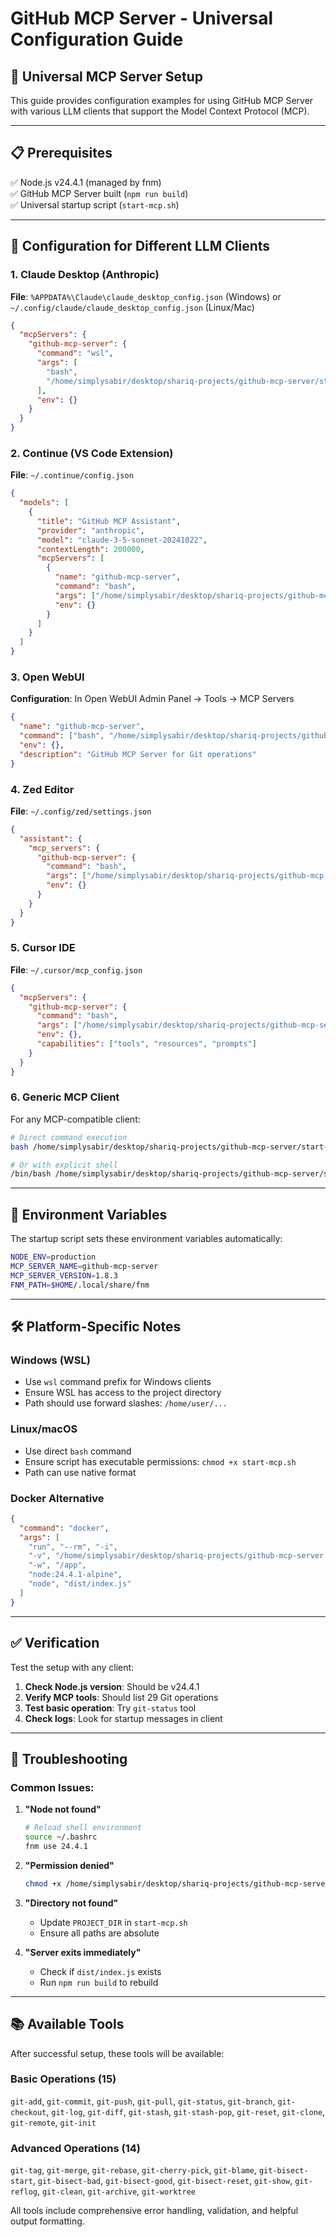 # GitHub MCP Server - Universal Configuration Guide

## 🚀 Universal MCP Server Setup

This guide provides configuration examples for using GitHub MCP Server with various LLM clients that support the Model Context Protocol (MCP).

---

## 📋 **Prerequisites**

✅ Node.js v24.4.1 (managed by fnm)  
✅ GitHub MCP Server built (`npm run build`)  
✅ Universal startup script (`start-mcp.sh`)

---

## 🔧 **Configuration for Different LLM Clients**

### 1. **Claude Desktop (Anthropic)**

**File**: `%APPDATA%\Claude\claude_desktop_config.json` (Windows) or `~/.config/claude/claude_desktop_config.json` (Linux/Mac)

```json
{
  "mcpServers": {
    "github-mcp-server": {
      "command": "wsl",
      "args": [
        "bash",
        "/home/simplysabir/desktop/shariq-projects/github-mcp-server/start-mcp.sh"
      ],
      "env": {}
    }
  }
}
```

### 2. **Continue (VS Code Extension)**

**File**: `~/.continue/config.json`

```json
{
  "models": [
    {
      "title": "GitHub MCP Assistant",
      "provider": "anthropic",
      "model": "claude-3-5-sonnet-20241022",
      "contextLength": 200000,
      "mcpServers": [
        {
          "name": "github-mcp-server",
          "command": "bash",
          "args": ["/home/simplysabir/desktop/shariq-projects/github-mcp-server/start-mcp.sh"],
          "env": {}
        }
      ]
    }
  ]
}
```

### 3. **Open WebUI**

**Configuration**: In Open WebUI Admin Panel → Tools → MCP Servers

```json
{
  "name": "github-mcp-server",
  "command": ["bash", "/home/simplysabir/desktop/shariq-projects/github-mcp-server/start-mcp.sh"],
  "env": {},
  "description": "GitHub MCP Server for Git operations"
}
```

### 4. **Zed Editor**

**File**: `~/.config/zed/settings.json`

```json
{
  "assistant": {
    "mcp_servers": {
      "github-mcp-server": {
        "command": "bash",
        "args": ["/home/simplysabir/desktop/shariq-projects/github-mcp-server/start-mcp.sh"],
        "env": {}
      }
    }
  }
}
```

### 5. **Cursor IDE**

**File**: `~/.cursor/mcp_config.json`

```json
{
  "mcpServers": {
    "github-mcp-server": {
      "command": "bash",
      "args": ["/home/simplysabir/desktop/shariq-projects/github-mcp-server/start-mcp.sh"],
      "env": {},
      "capabilities": ["tools", "resources", "prompts"]
    }
  }
}
```

### 6. **Generic MCP Client**

For any MCP-compatible client:

```bash
# Direct command execution
bash /home/simplysabir/desktop/shariq-projects/github-mcp-server/start-mcp.sh

# Or with explicit shell
/bin/bash /home/simplysabir/desktop/shariq-projects/github-mcp-server/start-mcp.sh
```

---

## 🔧 **Environment Variables**

The startup script sets these environment variables automatically:

```bash
NODE_ENV=production
MCP_SERVER_NAME=github-mcp-server
MCP_SERVER_VERSION=1.8.3
FNM_PATH=$HOME/.local/share/fnm
```

---

## 🛠️ **Platform-Specific Notes**

### **Windows (WSL)**
- Use `wsl` command prefix for Windows clients
- Ensure WSL has access to the project directory
- Path should use forward slashes: `/home/user/...`

### **Linux/macOS**
- Use direct `bash` command
- Ensure script has executable permissions: `chmod +x start-mcp.sh`
- Path can use native format

### **Docker Alternative**
```json
{
  "command": "docker",
  "args": [
    "run", "--rm", "-i",
    "-v", "/home/simplysabir/desktop/shariq-projects/github-mcp-server:/app",
    "-w", "/app",
    "node:24.4.1-alpine",
    "node", "dist/index.js"
  ]
}
```

---

## ✅ **Verification**

Test the setup with any client:

1. **Check Node.js version**: Should be v24.4.1
2. **Verify MCP tools**: Should list 29 Git operations
3. **Test basic operation**: Try `git-status` tool
4. **Check logs**: Look for startup messages in client

---

## 🚨 **Troubleshooting**

### Common Issues:

1. **"Node not found"**
   ```bash
   # Reload shell environment
   source ~/.bashrc
   fnm use 24.4.1
   ```

2. **"Permission denied"**
   ```bash
   chmod +x /home/simplysabir/desktop/shariq-projects/github-mcp-server/start-mcp.sh
   ```

3. **"Directory not found"**
   - Update `PROJECT_DIR` in `start-mcp.sh`
   - Ensure all paths are absolute

4. **"Server exits immediately"**
   - Check if `dist/index.js` exists
   - Run `npm run build` to rebuild

---

## 📚 **Available Tools**

After successful setup, these tools will be available:

### Basic Operations (15)
`git-add`, `git-commit`, `git-push`, `git-pull`, `git-status`, `git-branch`, `git-checkout`, `git-log`, `git-diff`, `git-stash`, `git-stash-pop`, `git-reset`, `git-clone`, `git-remote`, `git-init`

### Advanced Operations (14)
`git-tag`, `git-merge`, `git-rebase`, `git-cherry-pick`, `git-blame`, `git-bisect-start`, `git-bisect-bad`, `git-bisect-good`, `git-bisect-reset`, `git-show`, `git-reflog`, `git-clean`, `git-archive`, `git-worktree`

All tools include comprehensive error handling, validation, and helpful output formatting.
